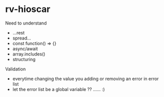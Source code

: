 # rv-hioscar

Need to understand
  - ...rest
  - spread...
  - const function() => {}
  - async/await
  - array.includes()
  - structuring

Validation
  - everytime changing the value you adding or removing an error in error list
  - let the error list be a global variable ?? ...... :)